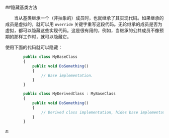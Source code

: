 ##隐藏基类方法

&emsp;&emsp;当从基类继承一个（非抽象的）成员时，也就继承了其实现代码。如果继承的成员是虚拟的，就可以用 `override` 关键字重写这段代码。无论继承的成员是否为虚拟，都可以隐藏这些实现代码。这是很有用的，例如，当继承的公共成员不像预期的那样工作时，就可以隐藏它。

使用下面的代码就可以隐藏：

```javascript
        public class MyBaseClass
        {
            public void DoSomething()
            {
                // Base implementation.
            }
        }

        public class MyDerivedClass : MyBaseClass
        {
            public void DoSomething()
            {
                // Derived class implementation, hides base implementation.
            }
        }
```



🔚